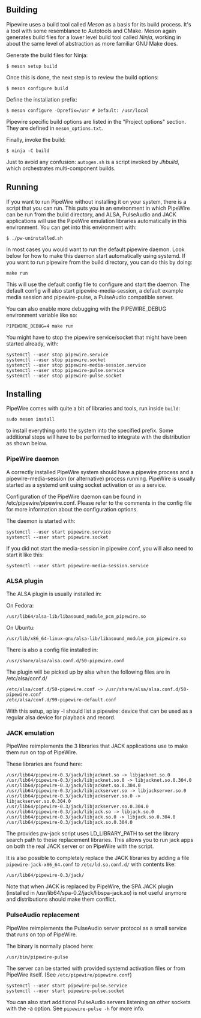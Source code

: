 ## Building

Pipewire uses a build tool called *Meson* as a basis for its build
process.  It's a tool with some resemblance to Autotools and CMake. Meson
again generates build files for a lower level build tool called *Ninja*,
working in about the same level of abstraction as more familiar GNU Make
does.

Generate the build files for Ninja:

```
$ meson setup build
```

Once this is done, the next step is to review the build options:

```
$ meson configure build
```

Define the installation prefix:

```
$ meson configure -Dprefix=/usr # Default: /usr/local
```

Pipewire specific build options are listed in the "Project options"
section. They are defined in `meson_options.txt`.

Finally, invoke the build:

```
$ ninja -C build
```

Just to avoid any confusion: `autogen.sh` is a script invoked by *Jhbuild*,
which orchestrates multi-component builds.

## Running

If you want to run PipeWire without installing it on your system, there is a
script that you can run. This puts you in an environment in which PipeWire can
be run from the build directory, and ALSA, PulseAudio and JACK applications
will use the PipeWire emulation libraries automatically
in this environment. You can get into this environment with:

```
$ ./pw-uninstalled.sh
```

In most cases you would want to run the default pipewire daemon. Look
below for how to make this daemon start automatically using systemd.
If you want to run pipewire from the build directory, you can do this
by doing:

```
make run
```

This will use the default config file to configure and start the daemon.
The default config will also start pipewire-media-session, a default
example media session and pipewire-pulse, a PulseAudio compatible server.

You can also enable more debugging with the PIPEWIRE_DEBUG environment
variable like so:

```
PIPEWIRE_DEBUG=4 make run
```

You might have to stop the pipewire service/socket that might have been
started already, with: 

```
systemctl --user stop pipewire.service
systemctl --user stop pipewire.socket
systemctl --user stop pipewire-media-session.service
systemctl --user stop pipewire-pulse.service
systemctl --user stop pipewire-pulse.socket
```

## Installing

PipeWire comes with quite a bit of libraries and tools, run
inside `build`:

```
sudo meson install
```

to install everything onto the system into the specified prefix.
Some additional steps will have to be performed to integrate
with the distribution as shown below.

### PipeWire daemon

A correctly installed PipeWire system should have a pipewire
process and a pipewire-media-session (or alternative) process
running. PipeWire is usually started as a systemd unit using
socket activation or as a service.

Configuration of the PipeWire daemon can be found in
/etc/pipewire/pipewire.conf. Please refer to the comments in the 
config file for more information about the configuration options.

The daemon is started with:
```
systemctl --user start pipewire.service
systemctl --user start pipewire.socket
```

If you did not start the media-session in pipewire.conf, you will
also need to start it like this:
```
systemctl --user start pipewire-media-session.service
```

### ALSA plugin

The ALSA plugin is usually installed in:

On Fedora:
```
/usr/lib64/alsa-lib/libasound_module_pcm_pipewire.so
```
On Ubuntu:
```
/usr/lib/x86_64-linux-gnu/alsa-lib/libasound_module_pcm_pipewire.so
```

There is also a config file installed in:

```
/usr/share/alsa/alsa.conf.d/50-pipewire.conf
```

The plugin will be picked up by alsa when the following files
are in /etc/alsa/conf.d/

```
/etc/alsa/conf.d/50-pipewire.conf -> /usr/share/alsa/alsa.conf.d/50-pipewire.conf
/etc/alsa/conf.d/99-pipewire-default.conf
```

With this setup, aplay -l should list a pipewire: device that can be used as
a regular alsa device for playback and record.

### JACK emulation

PipeWire reimplements the 3 libraries that JACK applications use to make
them run on top of PipeWire.

These libraries are found here:

```
/usr/lib64/pipewire-0.3/jack/libjacknet.so -> libjacknet.so.0
/usr/lib64/pipewire-0.3/jack/libjacknet.so.0 -> libjacknet.so.0.304.0
/usr/lib64/pipewire-0.3/jack/libjacknet.so.0.304.0
/usr/lib64/pipewire-0.3/jack/libjackserver.so -> libjackserver.so.0
/usr/lib64/pipewire-0.3/jack/libjackserver.so.0 -> libjackserver.so.0.304.0
/usr/lib64/pipewire-0.3/jack/libjackserver.so.0.304.0
/usr/lib64/pipewire-0.3/jack/libjack.so -> libjack.so.0
/usr/lib64/pipewire-0.3/jack/libjack.so.0 -> libjack.so.0.304.0
/usr/lib64/pipewire-0.3/jack/libjack.so.0.304.0

```

The provides pw-jack script uses LD_LIBRARY_PATH to set the library
search path to these replacement libraries. This allows you to run
jack apps on both the real JACK server or on PipeWire with the script.

It is also possible to completely replace the JACK libraries by adding
a file `pipewire-jack-x86_64.conf` to `/etc/ld.so.conf.d/` with
contents like:

```
/usr/lib64/pipewire-0.3/jack/
```

Note that when JACK is replaced by PipeWire, the SPA JACK plugin (installed
in /usr/lib64/spa-0.2/jack/libspa-jack.so) is not useful anymore and
distributions should make them conflict.


### PulseAudio replacement

PipeWire reimplements the PulseAudio server protocol as a small service
that runs on top of PipeWire.

The binary is normally placed here:

```
/usr/bin/pipewire-pulse
```

The server can be started with provided systemd activation files or
from PipeWire itself. (See `/etc/pipewire/pipewire.conf`)

```
systemctl --user start pipewire-pulse.service
systemctl --user start pipewire-pulse.socket
```

You can also start additional PulseAudio servers listening on other
sockets with the -a option. See `pipewire-pulse -h` for more info.
